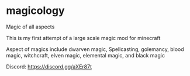 # magicology
Magic of all aspects

This is my first attempt of a large scale magic mod for minecraft

Aspect of magics include dwarven magic, Spellcasting, golemancy, blood magic, witchcraft, elven magic, elemental magic, and black magic

Discord: https://discord.gg/aXEr87t
